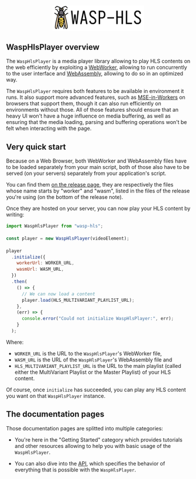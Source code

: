 <p align="center">
  <img style="max-width: 250px;" src="../images/logo.png" />
</p>

## WaspHlsPlayer overview

The `WaspHlsPlayer` is a media player library allowing to play HLS contents on
the web efficiently by exploiting a [WebWorker](https://en.wikipedia.org/wiki/Web_worker),
allowing to run concurrently to the user interface and [WebAssembly](https://webassembly.org/),
allowing to do so in an optimized way.

The `WaspHlsPlayer` requires both features to be available in environment it
runs. It also support more advanced features, such as [MSE-in-Workers](https://chromestatus.com/feature/5177263249162240)
on browsers that support them, though it can also run efficiently on
environments without those.
All of those features should ensure that an heavy UI won't have a huge influence
on media buffering, as well as ensuring that the media loading, parsing and
buffering operations won't be felt when interacting with the page.

## Very quick start

Because on a Web Browser, both WebWorker and WebAssembly files have to be
loaded separately from your main script, both of those also have to be
served (on your servers) separately from your application's script.

You can find them [on the release page](https://github.com/peaBerberian/wasp-hls/releases),
they are respectively the files whose name starts by "worker" and "wasm", listed
in the files of the release you're using (on the bottom of the release note).

Once they are hosted on your server, you can now play your HLS content by
writing:

```js
import WaspHlsPlayer from "wasp-hls";

const player = new WaspHlsPlayer(videoElement);

player
  .initialize({
    workerUrl: WORKER_URL,
    wasmUrl: WASM_URL,
  })
  .then(
    () => {
      // We can now load a content
      player.load(HLS_MULTIVARIANT_PLAYLIST_URL);
    },
    (err) => {
      console.error("Could not initialize WaspHlsPlayer:", err);
    }
  );
```

Where:

- `WORKER_URL` is the URL to the `WaspHlsPlayer`'s WebWorker file,
- `WASM_URL` is the URL of the `WaspHlsPlayer`'s WebAssembly file and
- `HLS_MULTIVARIANT_PLAYLIST_URL` is the URL to the main playlist (called
  either the MultiVariant Playlist or the Master Playlist) of your HLS content.

Of course, once `initialize` has succeeded, you can play any HLS content you
want on that `WaspHlsPlayer` instance.

## The documentation pages

Those documentation pages are splitted into multiple categories:

- You're here in the "Getting Started" category which provides tutorials and
  other resources allowing to help you with basic usage of the `WaspHlsPlayer`.

- You can also dive into the [API](../API/Overview.md), which specifies the
  behavior of everything that is possible with the `WaspHlsPlayer`.
